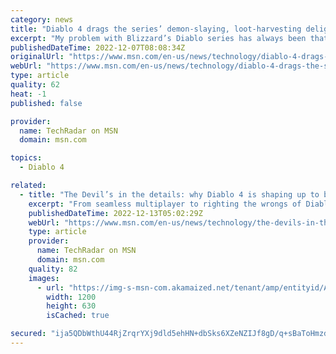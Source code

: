 ```yaml
---
category: news
title: "Diablo 4 drags the series’ demon-slaying, loot-harvesting delight into the 2020s"
excerpt: "My problem with Blizzard’s Diablo series has always been that its cinematics and artwork depict an intriguing epic that its loot-loving gameplay never truly delivers. After playing ten hours of Diablo ..."
publishedDateTime: 2022-12-07T08:08:34Z
originalUrl: "https://www.msn.com/en-us/news/technology/diablo-4-drags-the-series-demon-slaying-loot-harvesting-delight-into-the-2020s/ar-AA15110M"
webUrl: "https://www.msn.com/en-us/news/technology/diablo-4-drags-the-series-demon-slaying-loot-harvesting-delight-into-the-2020s/ar-AA15110M"
type: article
quality: 62
heat: -1
published: false

provider:
  name: TechRadar on MSN
  domain: msn.com

topics:
  - Diablo 4

related:
  - title: "The Devil’s in the details: why Diablo 4 is shaping up to be the series' best yet"
    excerpt: "From seamless multiplayer to righting the wrongs of Diablo 3, here’s how Blizzard is returning to the series’ bloody roots with Diablo 4."
    publishedDateTime: 2022-12-13T05:02:29Z
    webUrl: "https://www.msn.com/en-us/news/technology/the-devils-in-the-details-why-diablo-4-is-shaping-up-to-be-the-series-best-yet/ar-AA15dYjh"
    type: article
    provider:
      name: TechRadar on MSN
      domain: msn.com
    quality: 82
    images:
      - url: "https://img-s-msn-com.akamaized.net/tenant/amp/entityid/AA15dMnF.img?h=630&w=1200&m=6&q=60&o=t&l=f&f=jpg&x=502&y=289"
        width: 1200
        height: 630
        isCached: true

secured: "ija5QDbWthU44RjZrqrYXj9dld5ehHN+dbSks6XZeNZIJf8gD/q+sBaToHmzd7jgJsvjo2a7HJf7VU6cZ54Y2/BV+pUC+IWAE2A9QyjM0QvWgVyVGiiYAZjlLSN6metbQmX3Em7geFKNo7AIyW/GidTQBl5H+a6y1BVHJZR8mFPAVWaJAWrs1lt13NcsV3oHg3bMkiCjBcPk7GhO4lntcGkvYmjmltCq7IVNuwyo1vGwPi1X/6b+uw+mLILKBJe0ueyvuAYQRATBcOhl+jZYJqa9/1Pe3VBeXdHrXpGP2TJUEKqTQdCGwEvNNp9mn5rPjAMwznI65UShuc8QDPsmTKjTTxJ4B47+zboFKvNmHP0=;m+ZSkLRLt1k/TMwTSIS+gA=="
---
```


